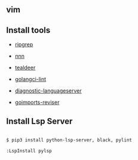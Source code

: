 vim
----

## Install tools

- [ripgrep](https://github.com/BurntSushi/ripgrep)

- [nnn](https://github.com/jarun/nnn)

- [tealdeer](https://github.com/dbrgn/tealdeer) 

- [golangci-lint](https://github.com/golangci/golangci-lint)

- [diagnostic-languageserver](https://github.com/iamcco/diagnostic-languageserver)

- [goimports-reviser](github.com/incu6us/goimports-reviser)
## Install Lsp Server

```bash

$ pip3 install python-lsp-server, black, pylint

:LspInstall pylsp



```
